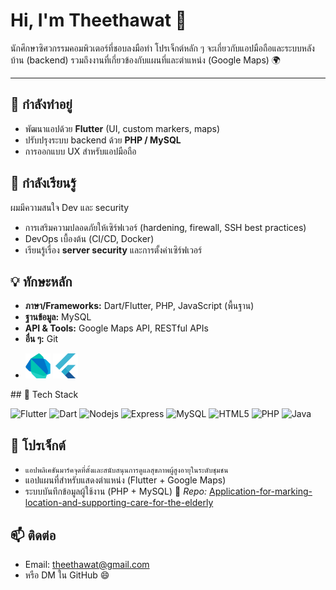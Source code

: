 # Hi, I'm Theethawat 👋

นักศึกษาซิศวกรรมคอมพิวเตอร์ที่ชอบลงมือทำ 
โปรเจ็กต์หลัก ๆ จะเกี่ยวกับแอปมือถือและระบบหลังบ้าน (backend) รวมถึงงานที่เกี่ยวข้องกับแผนที่และตำแหน่ง (Google Maps) 🌍

---

## 🔭 กำลังทำอยู่
- พัฒนาแอปด้วย **Flutter** (UI, custom markers, maps)
- ปรับปรุงระบบ backend ด้วย **PHP / MySQL**
- การออกแบบ UX สำหรับแอปมือถือ


## 🌱 กำลังเรียนรู้
ผมมีความสนใจ Dev และ security
- การเสริมความปลอดภัยให้เซิร์ฟเวอร์ (hardening, firewall, SSH best practices)
- DevOps เบื้องต้น (CI/CD, Docker)
- เรียนรู้เรื่อง **server security** และการตั้งค่าเซิร์ฟเวอร์


## 💡 ทักษะหลัก
- **ภาษา/Frameworks:** Dart/Flutter, PHP, JavaScript (พื้นฐาน)
- **ฐานข้อมูล:** MySQL
- **API & Tools:** Google Maps API, RESTful APIs
- **อื่น ๆ:** Git
- <p align="left">
  <img src="https://raw.githubusercontent.com/devicons/devicon/master/icons/dart/dart-original.svg" alt="dart" width="40" height="40"/>
  <img src="https://raw.githubusercontent.com/devicons/devicon/master/icons/flutter/flutter-original.svg" alt="flutter" width="40" height="40"/>
</p>
## 🧰 Tech Stack

![Flutter](https://skillicons.dev/icons?i=flutter)
![Dart](https://skillicons.dev/icons?i=dart)
![Nodejs](https://skillicons.dev/icons?i=nodejs)
![Express](https://skillicons.dev/icons?i=express)
![MySQL](https://skillicons.dev/icons?i=mysql)
![HTML5](https://skillicons.dev/icons?i=html)
![PHP](https://skillicons.dev/icons?i=php)
![Java](https://skillicons.dev/icons?i=java)


## 📂 โปรเจ็กต์

- `แอปพลิเคชันมาร์คจุดที่ตั้งและสนับสนุนการดูแลสุขภาพผู้สูงอายุในระดับชุมชน`
- แอปแผนที่สำหรับแสดงตำแหน่ง (Flutter + Google Maps)
- ระบบบันทึกข้อมูลผู้ใช้งาน (PHP + MySQL)
🔗 *Repo:* [Application-for-marking-location-and-supporting-care-for-the-elderly](https://github.com/theethawat6378/Application-for-marking-location-and-supporting-care-for-the-elderly)  

## 📫 ติดต่อ
- Email: theethawat@gmail.com  
- หรือ DM ใน GitHub 😄


